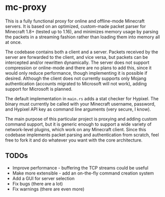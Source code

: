 # mc-proxy
This is a fully functional proxy for online and offline-mode Minecraft servers. It is based on an optimized, custom-made packet parser for Minecraft 1.8+ (tested up to 1.16), and minimizes memory usage by parsing the packets in a streaming fashion rather than loading them into memory all at once.

The codebase contains both a client and a server. Packets received by the server are forwarded to the client, and vice versa, but packets can be intercepted and/or rewritten dynamically. The server does not support compression or online-mode and there are no plans to add this, since it would only reduce performance, though implementing it is possible if desired. Although the client does not currently supports only Mojang authentication (accounts migrated to Microsoft will not work), adding support for Microsoft is planned.

The default implementation in `main.rs` adds a stat checker for Hypixel. The binary must currently be called with your Minecraft username, password, and Hypixel API key as command line arguments (very secure, I know).

The main purpose of this particular project is proxying and adding custom command support, but it is generic enough to support a wide variety of network-level plugins, which work on any Minecraft client. Since this codebase implements packet parsing and authentication from scratch, feel free to fork it and do whatever you want with the core architecture. 

## TODOs
- Improve performance - buffering the TCP streams could be useful
- Make more extensible - add an on-the-fly command creation system
- Add a GUI for server selection
- Fix bugs (there are a lot)
- Fix warnings (there are even more)